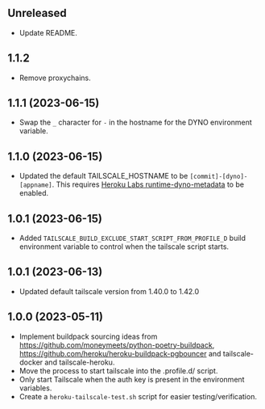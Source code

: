## Unreleased

- Update README.

## 1.1.2

- Remove proxychains.

## 1.1.1 (2023-06-15)

- Swap the `_` character for `-` in the hostname for
  the DYNO environment variable.

## 1.1.0 (2023-06-15)

- Updated the default TAILSCALE_HOSTNAME to be `[commit]-[dyno]-[appname]`.
  This requires [Heroku Labs runtime-dyno-metadata](https://devcenter.heroku.com/articles/dyno-metadata) to be enabled.

## 1.0.1 (2023-06-15)

- Added `TAILSCALE_BUILD_EXCLUDE_START_SCRIPT_FROM_PROFILE_D` build environment variable
  to control when the tailscale script starts.

## 1.0.1 (2023-06-13)

- Updated default tailscale version from 1.40.0 to 1.42.0

## 1.0.0 (2023-05-11)

- Implement buildpack sourcing ideas from
  https://github.com/moneymeets/python-poetry-buildpack,
  https://github.com/heroku/heroku-buildpack-pgbouncer and
  tailscale-docker and tailscale-heroku.
- Move the process to start tailscale into the .profile.d/ script.
- Only start Tailscale when the auth key is present in the environment
  variables.
- Create a `heroku-tailscale-test.sh` script for easier testing/verification.
